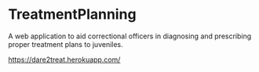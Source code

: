 # TreatmentPlanning
A web application to aid correctional officers in diagnosing and prescribing proper treatment plans to juveniles.

https://dare2treat.herokuapp.com/
